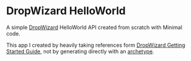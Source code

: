 # DropWizard HelloWorld
A simple [DropWizard](https://www.dropwizard.io/en/latest/) HelloWorld API created from scratch with Minimal code.

This app I created by heavily taking references form [DropWizard Getting Started Guide](https://www.dropwizard.io/en/latest/getting-started.html), not by generating directly with an [archetype](https://maven.apache.org/guides/introduction/introduction-to-archetypes.html).

